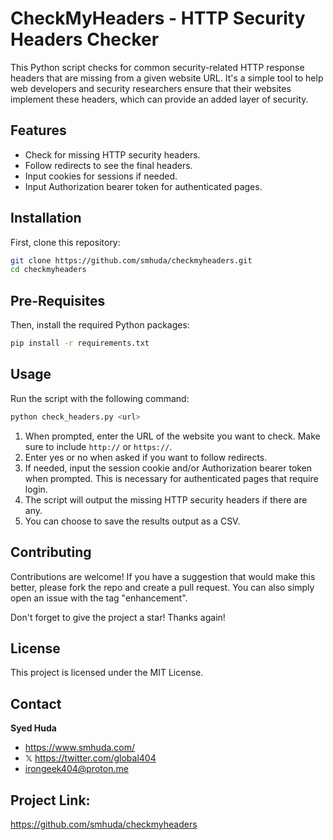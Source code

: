 # CheckMyHeaders - HTTP Security Headers Checker

This Python script checks for common security-related HTTP response headers that are missing from a given website URL. It's a simple tool to help web developers and security researchers ensure that their websites implement these headers, which can provide an added layer of security.

## Features

- Check for missing HTTP security headers.
- Follow redirects to see the final headers.
- Input cookies for sessions if needed.
- Input Authorization bearer token for authenticated pages.

## Installation

First, clone this repository:

```bash
git clone https://github.com/smhuda/checkmyheaders.git
cd checkmyheaders
```

## Pre-Requisites

Then, install the required Python packages:

```bash
pip install -r requirements.txt
```

## Usage

Run the script with the following command:

```bash
python check_headers.py <url>
```

1. When prompted, enter the URL of the website you want to check. Make sure to include `http://` or `https://`.
2. Enter yes or no when asked if you want to follow redirects.
3. If needed, input the session cookie and/or Authorization bearer token when prompted. This is necessary for authenticated pages that require login.
4. The script will output the missing HTTP security headers if there are any.
5. You can choose to save the results output as a CSV.

## Contributing
Contributions are welcome! If you have a suggestion that would make this better, please fork the repo and create a pull request. You can also simply open an issue with the tag "enhancement".

Don't forget to give the project a star! Thanks again!

## License

This project is licensed under the MIT License.

## Contact

**Syed Huda**

- <https://www.smhuda.com/>
- 𝕏 <https://twitter.com/global404>
- <irongeek404@proton.me>

## Project Link: 
https://github.com/smhuda/checkmyheaders
